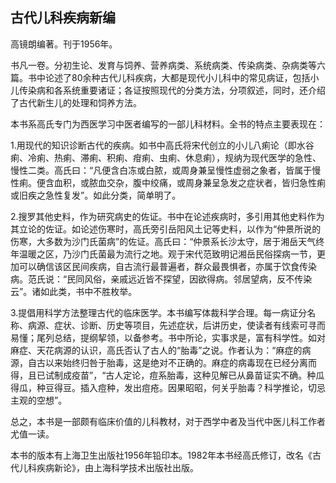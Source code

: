## 古代儿科疾病新编

高镜朗编著。刊于1956年。

书凡一卷。分初生论、发育与饲养、营养病类、系统病类、传染病类、杂病类等六篇。书中论述了80余种古代儿科疾病，大都是现代小儿科中的常见病证，包括小儿传染病和各系统重要诸证；各证按照现代的分类方法，分项叙述，同时，还介绍了古代新生儿的处理和饲养方法。

本书系高氏专门为西医学习中医者编写的一部儿科材料。全书的特点主要表现在：

1.用现代的知识诊断古代的疾病。如书中高氏将宋代创立的小儿八痢论（即水谷痢、冷痢、热痢、滞痢、积痢、疳痢、虫痢、休息痢），规纳为现代医学的急性、慢性二类。高氏曰：“凡便含白冻或白脓，或周身兼呈慢性虚弱之象者，皆属于慢性痢。便含血积，或脓血交杂，腹中绞痛，或周身兼呈急发之症状者，皆归急性痢或旧疾之急性复发”。如此分类，简单明了。

2.搜罗其他史料，作为研究病史的佐证。书中在论述疾病时，多引用其他史料作为其立论的佐证。如论述伤寒时，高氏旁引岳阳风土记等史料，以作为“仲景所说的伤寒，大多数为沙门氏菌病”的佐证。高氏曰：“仲景系长沙太守，居于湘岳天气终年温暖之区，乃沙门氏菌最为流行之地。观于宋代范致明记湘岳民俗探病一节，更加可以确信该区民间疾病，自古流行最普遍者，群众最畏惧者，亦属于饮食传染病。范氏说：“民同风俗，亲戚远近皆不探望，因欲得病。邻居望病，反不传染云”。诸如此类，书中不胜枚举。

3.提倡用科学方法整理古代的临床医学。本书编写体裁科学合理。每一病证分名称、病源、症状、诊断、历史等项目，先述症状，后讲历史，使读者有线索可寻而易懂；尾列总结，提纲挈领，以备参考。书中所论，实事求是，富有科学性。如对麻症、天花病源的认识，高氏否认了古人的“胎毒”之说。作者认为：“麻症的病源，自古以来始终归咎于胎毒，这是绝对不正确的。麻症的病毒现在已经分离而得，且已试制成疫苗”，“古人定论，痘系胎毒，这种见解已从鼻苗证实不确。种瓜得瓜，种豆得豆。插入痘种，发出痘疮。因果昭昭，何关乎胎毒？科学推论，切忌主观的空想”。

总之，本书是一部颇有临床价值的儿科教材，对于西学中者及当代中医儿科工作者尤值一读。

本书的版本有上海卫生出版社1956年铅印本。1982年本书经高氏修订，改名《古代儿科疾病新论》，由上海科学技术出版社出版。